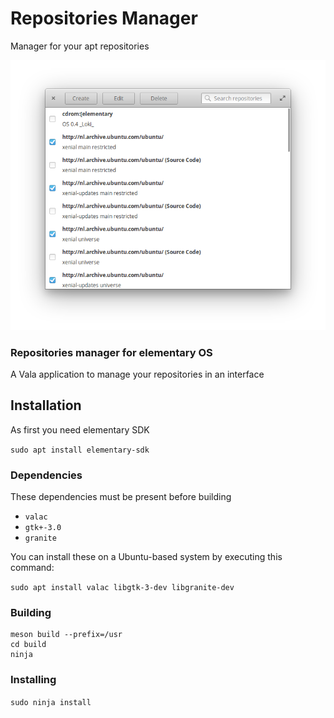 # Repositories Manager
Manager for your apt repositories
 
<p align="center"> 
    <img  
    src="https://raw.githubusercontent.com/bartzaalberg/repositories-manager/master/screenshot.png" /> 
</p> 

### Repositories manager for elementary OS

A Vala application to manage your repositories in an interface

## Installation

As first you need elementary SDK 
 
 `sudo apt install elementary-sdk` 

### Dependencies

These dependencies must be present before building
 - `valac`
 - `gtk+-3.0`
 - `granite`

 You can install these on a Ubuntu-based system by executing this command:
 
 `sudo apt install valac libgtk-3-dev libgranite-dev`

### Building
```
meson build --prefix=/usr
cd build
ninja
```

### Installing
`sudo ninja install`
